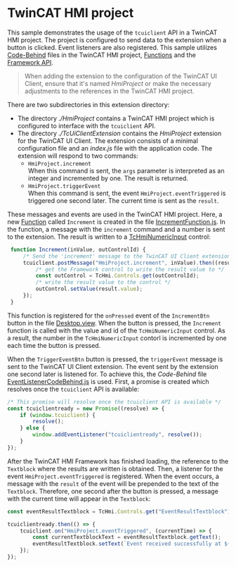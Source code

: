 # TwinCAT HMI project

This sample demonstrates the usage of the `tcuiclient` API in a TwinCAT HMI
project. The project is configured to send data to the extension when a button
is clicked. Event listeners are also registered. This sample utilizes
[Code-Behind](https://infosys.beckhoff.com/content/1031/te2000_tc3_hmi_engineering/4872803723.html)
files in the TwinCAT HMI project,
[Functions](https://infosys.beckhoff.com/content/1031/te2000_tc3_hmi_engineering/4872801803.html?id=7875180467472529340)
and the
[Framework API](https://infosys.beckhoff.com/content/1031/te2000_tc3_hmi_engineering/3730606987.html?id=1426887615595781518).

> When adding the extension to the configuration of the TwinCAT UI Client,
  ensure that it's named *HmiProject* or make the necessary adjustments to the
  references in the TwinCAT HMI project.

There are two subdirectories in this extension directory:

- The directory *./HmiProject* contains a TwinCAT HMI project which is
configured to interface with the `tcuiclient` API.
- The directory *./TcUiClientExtension* contains the *HmiProject* extension for
  the TwinCAT UI Client. The extension consists of a minimal configuration file
  and an *index.js* file with the application code. The extension will respond
  to two commands:
  - `HmiProject.increment`\
    When this command is sent, the `args` parameter is interpreted as an
    integer and incremented by one. The result is returned.
  - `HmiProject.triggerEvent`\
    When this command is sent, the event `HmiProject.eventTriggered` is
    triggered one second later. The current time is sent as the `result`.

These messages and events are used in the TwinCAT HMI project. Here, a new
[Function](https://infosys.beckhoff.com/content/1031/te2000_tc3_hmi_engineering/4872801803.html?id=7875180467472529340)
called `Increment` is created in the file
[IncrementFunction.js](HmiProject/IncrementFunction.js). In the function, a
message with the `increment` command and a number is sent to the extension. The
result is written to a
[TcHmiNumericInput](https://infosys.beckhoff.com/content/1031/te2000_tc3_hmi_engineering/10229192203.html?id=5864314985438090980)
control:

```js
 function Increment(inValue, outControlId) {
     /* Send the 'increment' message to the TwinCAT UI Client extension */
     tcuiclient.postMessage("HmiProject.increment", inValue).then((result) => {
         /* get the Framework control to write the result value to */
         const outControl = TcHmi.Controls.get(outControlId);
         /* write the result value to the control */
         outControl.setValue(result.value);
     });
 }
```

This function is registered for the `onPressed` event of the `IncrementBtn`
button in the file [Desktop.view](HmiProject/Desktop.view). When the button is
pressed, the `Increment` function is called with the value and id of the
`TcHmiNumericInput` control. As a result, the number in the `TcHmiNumericInput`
contorl is incremented by one each time the button is pressed.

When the `TriggerEventBtn` button is pressed, the `triggerEvent` message is
sent to the TwinCAT UI Client extension. The event sent by the extension one
second later is listened for. To achieve this, the *Code-Behind* file
[EventListenerCodeBehind.js](HmiProject/EventListenerCodeBehind.js) is used.
First, a promise is created which resolves once the `tcuiclient` API is
available:

```js
/* This promise will resolve once the tcuiclient API is available */
const tcuiclientready = new Promise((resolve) => {
    if (window.tcuiclient) {
        resolve();
    } else {
        window.addEventListener("tcuiclientready", resolve());
    }
});
```

After the TwinCAT HMI Framework has finished loading, the reference to the
`Textblock` where the results are written is obtained. Then, a listener for the
event `HmiProject.eventTriggered` is registered. When the event occurs, a
message with the `result` of the event will be prepended to the text of the
`Textblock`. Therefore, one second after the button is pressed, a message with
the current time will appear in the `Textblock`:

```js
const eventResultTextblock = TcHmi.Controls.get("EventResultTextblock");

tcuiclientready.then(() => {
    tcuiclient.on("HmiProject.eventTriggered", (currentTime) => {
        const currentTextblockText = eventResultTextblock.getText();
        eventResultTextblock.setText(`Event received successfully at ${currentTime}\n${currentTextblockText}`);
    });
});
```

